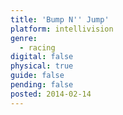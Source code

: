 ```yaml
---
title: 'Bump N'' Jump'
platform: intellivision
genre:
  - racing
digital: false
physical: true
guide: false
pending: false
posted: 2014-02-14
---
```

